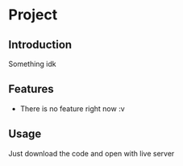# Project

## Introduction
Something idk

## Features
- There is no feature right now :v

## Usage
Just download the code and open with live server

